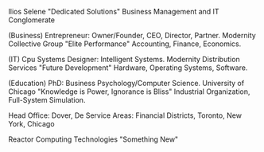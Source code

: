 Ilios Selene "Dedicated Solutions" 
Business Management and IT 
Conglomerate

(Business) Entrepreneur: Owner/Founder, CEO, Director, Partner. 
Modernity Collective Group 
"Elite Performance"
Accounting, Finance, Economics. 

(IT) Cpu Systems Designer: Intelligent Systems. 
Modernity Distribution Services
"Future Development"
Hardware, Operating Systems, Software. 

(Education) PhD: Business Psychology/Computer Science.
University of Chicago
"Knowledge is Power, Ignorance is Bliss" 
Industrial Organization, Full-System Simulation.

Head Office:
Dover, De
Service Areas:
Financial Districts, 
Toronto, New York, Chicago

Reactor Computing Technologies
"Something New"
